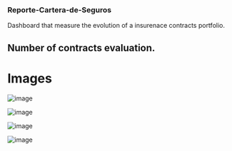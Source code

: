 ### Reporte-Cartera-de-Seguros ###
Dashboard that measure the evolution of a insurenace contracts portfolio.

## Number of contracts evaluation. ##

# Images
![image](https://user-images.githubusercontent.com/98062992/185679062-c005362e-afa8-4fd9-aec0-d1e2cd6b5951.png)


![image](https://user-images.githubusercontent.com/98062992/185679107-2c73ea5f-452b-4d6a-8ef9-3e153937ed5e.png)


![image](https://user-images.githubusercontent.com/98062992/185679123-1578f788-2312-4fd6-9f73-51ecd4afa446.png)


![image](https://user-images.githubusercontent.com/98062992/185679128-0f78526d-5dc5-4b8a-91eb-6371d6cb692a.png)

